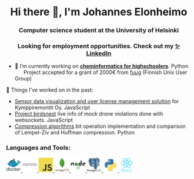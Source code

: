 <h1 align="center">Hi there 👋, I'm Johannes Elonheimo</h1>
<h3 align="center">Computer science student at the University of Helsinki</h3>
<h3 align="center">Looking for employment opportunities. Check out my  <a href="www.linkedin.com/in/johannes-elonheimo-ab0558178" target="_blank" rel="noreferrer"> ✨ LinkedIn</a></h3>


- 🔭 I’m currently working on [**cheminformatics for highschoolers**](https://github.com/elonheimo/keminformatiikka). Python
<br>&nbsp;&nbsp;&nbsp;&nbsp;&nbsp;&nbsp;Project accepted for a grant of 2000€ from [fuug](https://fuug.fi/) (Finnish Unix User Group)

💫 Things I've worked on in the past:
- [Sensor data visualization and user license management solution](https://github.com/Anturit/Anturidatan_visualisointi) for Kymppiremontit Oy. JavaScript
- [Project birdsnest](https://github.com/elonheimo/birdnest) live info of mock drone violations done with websockets. JavaScript
- [Compression algorithms](https://github.com/elonheimo/compression-algos) bit operation implementation and comparison of Lempel-Ziv and Huffman compression. Python

<h3 align="left">Languages and Tools:</h3>
<p align="left"> <a href="https://www.docker.com/" target="_blank" rel="noreferrer"> <img src="https://raw.githubusercontent.com/devicons/devicon/master/icons/docker/docker-original-wordmark.svg" alt="docker" width="40" height="40"/> </a> <a href="https://expressjs.com" target="_blank" rel="noreferrer"> <img src="https://raw.githubusercontent.com/devicons/devicon/master/icons/express/express-original-wordmark.svg" alt="express" width="40" height="40"/> </a> <a href="https://developer.mozilla.org/en-US/docs/Web/JavaScript" target="_blank" rel="noreferrer"> <img src="https://raw.githubusercontent.com/devicons/devicon/master/icons/javascript/javascript-original.svg" alt="javascript" width="40" height="40"/> </a> <a href="https://www.mongodb.com/" target="_blank" rel="noreferrer"> <img src="https://raw.githubusercontent.com/devicons/devicon/master/icons/mongodb/mongodb-original-wordmark.svg" alt="mongodb" width="40" height="40"/> </a> <a href="https://nodejs.org" target="_blank" rel="noreferrer"> <img src="https://raw.githubusercontent.com/devicons/devicon/master/icons/nodejs/nodejs-original-wordmark.svg" alt="nodejs" width="40" height="40"/> </a> <a href="https://www.postgresql.org" target="_blank" rel="noreferrer"> <img src="https://raw.githubusercontent.com/devicons/devicon/master/icons/postgresql/postgresql-original-wordmark.svg" alt="postgresql" width="40" height="40"/> </a> <a href="https://www.python.org" target="_blank" rel="noreferrer"> <img src="https://raw.githubusercontent.com/devicons/devicon/master/icons/python/python-original.svg" alt="python" width="40" height="40"/> </a> <a href="https://reactjs.org/" target="_blank" rel="noreferrer"> <img src="https://raw.githubusercontent.com/devicons/devicon/master/icons/react/react-original-wordmark.svg" alt="react" width="40" height="40"/> </a> </p>
<!--
**elonheimo/elonheimo** is a ✨ _special_ ✨ repository because its `README.md` (this file) appears on your GitHub profile.

Here are some ideas to get you started:

- 🔭 I’m currently working on ...
- 🌱 I’m currently learning ...
- 👯 I’m looking to collaborate on ...
- 🤔 I’m looking for help with ...
- 💬 Ask me about ...
- 📫 How to reach me: ...
- 😄 Pronouns: ...
- ⚡ Fun fact: ...
-->
